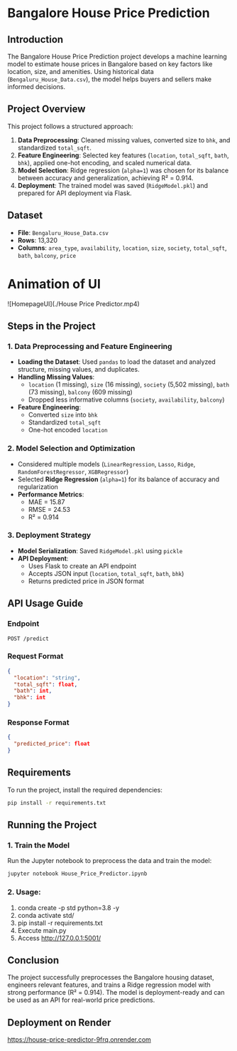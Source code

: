 # Bangalore House Price Prediction

## Introduction
The Bangalore House Price Prediction project develops a machine learning model to estimate house prices in Bangalore based on key factors like location, size, and amenities. Using historical data (`Bengaluru_House_Data.csv`), the model helps buyers and sellers make informed decisions.

## Project Overview
This project follows a structured approach:
1. **Data Preprocessing**: Cleaned missing values, converted size to `bhk`, and standardized `total_sqft`.
2. **Feature Engineering**: Selected key features (`location`, `total_sqft`, `bath`, `bhk`), applied one-hot encoding, and scaled numerical data.
3. **Model Selection**: Ridge regression (`alpha=1`) was chosen for its balance between accuracy and generalization, achieving R² = 0.914.
4. **Deployment**: The trained model was saved (`RidgeModel.pkl`) and prepared for API deployment via Flask.

## Dataset
- **File**: `Bengaluru_House_Data.csv`
- **Rows**: 13,320
- **Columns**: `area_type`, `availability`, `location`, `size`, `society`, `total_sqft`, `bath`, `balcony`, `price`


# Animation of UI

![HomepageUI](./House Price Predictor.mp4)


## Steps in the Project

### 1. Data Preprocessing and Feature Engineering
- **Loading the Dataset**: Used `pandas` to load the dataset and analyzed structure, missing values, and duplicates.
- **Handling Missing Values**: 
  - `location` (1 missing), `size` (16 missing), `society` (5,502 missing), `bath` (73 missing), `balcony` (609 missing)
  - Dropped less informative columns (`society`, `availability`, `balcony`)
- **Feature Engineering**:
  - Converted `size` into `bhk`
  - Standardized `total_sqft`
  - One-hot encoded `location`

### 2. Model Selection and Optimization
- Considered multiple models (`LinearRegression`, `Lasso`, `Ridge`, `RandomForestRegressor`, `XGBRegressor`)
- Selected **Ridge Regression** (`alpha=1`) for its balance of accuracy and regularization
- **Performance Metrics**:
  - MAE = 15.87
  - RMSE = 24.53
  - R² = 0.914

### 3. Deployment Strategy
- **Model Serialization**: Saved `RidgeModel.pkl` using `pickle`
- **API Deployment**:
  - Uses Flask to create an API endpoint
  - Accepts JSON input (`location`, `total_sqft`, `bath`, `bhk`)
  - Returns predicted price in JSON format

## API Usage Guide
### **Endpoint**
```
POST /predict
```

### **Request Format**
```json
{
  "location": "string",
  "total_sqft": float,
  "bath": int,
  "bhk": int
}
```

### **Response Format**
```json
{
  "predicted_price": float
}
```

## Requirements
To run the project, install the required dependencies:
```bash
pip install -r requirements.txt
```

## Running the Project
### **1. Train the Model**
Run the Jupyter notebook to preprocess the data and train the model:
```bash
jupyter notebook House_Price_Predictor.ipynb
```
### **2. Usage:**

1. conda create -p std python=3.8 -y
2. conda activate std/
3. pip install -r requirements.txt
4. Execute main.py
5. Access http://127.0.0.1:5001/


## Conclusion
The project successfully preprocesses the Bangalore housing dataset, engineers relevant features, and trains a Ridge regression model with strong performance (R² = 0.914). The model is deployment-ready and can be used as an API for real-world price predictions.

 ## Deployment on Render
 https://house-price-predictor-9frq.onrender.com
